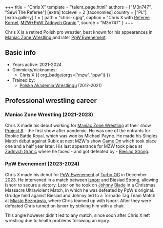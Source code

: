 +++
title = "Chris X"
template = "talent_page.html"
authors = ["M3n747", "Sewi The Referee"]
[extra]
toclevel = 2
[taxonomies]
country = ["PL"]
[extra.gallery]
1 = { path = "chris-x.jpg", caption = "Chris X with [Referee Kornel](@/w/sedzia-kornel.md), [MZW+PpW Żadnych Granic](@/e/mzw/2023-09-23-mzw_ppw-zadnych-granic.md).", source = "M3n747" }
+++

Chris X is a retired Polish pro wrestler, best known for his appearances in [Maniac Zone Wrestling ](@/o/mzw.md) and later [PpW Ewenement](@/o/ppw.md).

## Basic info

* Years active: 2021-2024
* Gimmicks/nicknames:
  - Chris X {{ org_badge(orgs=['mzw', 'ppw']) }}
* Trained by:
  - [Polska Akademia Wrestlingu](@/o/paw.md) (201?-2021)

## Professional wrestling career

### Maniac Zone Wrestling (2021-2023)

Chris X made his debut working for [Maniac Zone Wrestling](@/o/mzw.md) at their show [Project 8](@/e/mzw/2021-08-14-mzw-project-8-golden-road-finals.md) - the first show after pandemic. He was one of the entrants for Rookie Battle Royal, which was won by Michael Payne. He made his Singles Match debut against Rubix at next MZW's show [Game On](@/e/mzw/2023-03-11-mzw-game-on.md) which took place one and a half year later. His last appearance for MZW took place at [Żadnych Granic](@/e/mzw/2023-09-23-mzw_ppw-zadnych-granic.md) where he faced - and got defeated by - [Biesiad Strong](@/w/biesiad.md).

### PpW Ewenement (2023-2024)

Chris X made his debut for [PpW Ewenement](@/o/ppw.md) at [Turbo OG](@/e/ppw/2023-12-08-ppw-turbo-og.md) in December 2023. He intervened in a match between [Isnorr](@/w/isnorr.md) and Biesiad Strong, allowing Isnorr to secure a victory. Later on he took on [Johnny Blade](@/w/johnny-blade.md) in a Christmas Massacre Ultraviolent Match, in which he was defeated by PpW's original. Grudge held against Biesiad and Johnny led to a Tornado Tag Team Match at [Miasto Bezprawia](@/e/ppw/2024-02-10-ppw-miasto-bezprawia.md), where Chris teamed up with Isnorr. After they were defeated Chris turned on Isnorr by striking him with a chair.

This angle however didn't led to any match, since soon after Chris X left wrestling due to health problems following an injury.

